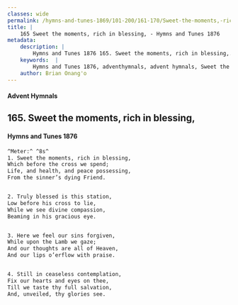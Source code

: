 ```yaml
---
classes: wide
permalink: /hymns-and-tunes-1869/101-200/161-170/Sweet-the-moments,-rich-in-blessing,/
title: |
    165 Sweet the moments, rich in blessing, - Hymns and Tunes 1876
metadata:
    description: |
        Hymns and Tunes 1876 165. Sweet the moments, rich in blessing,. Which before the cross we spend; Life, and health, and peace possessing, From the sinner’s dying Friend. 
    keywords:  |
        Hymns and Tunes 1876, adventhymnals, advent hymnals, Sweet the moments, rich in blessing,, Which before the cross we spend;, 
    author: Brian Onang'o
---
```


#### Advent Hymnals
## 165. Sweet the moments, rich in blessing,
####  Hymns and Tunes 1876

```txt
^Meter:^ ^8s^
1. Sweet the moments, rich in blessing,
Which before the cross we spend;
Life, and health, and peace possessing,
From the sinner’s dying Friend.


2. Truly blessed is this station,
Low before his cross to lie,
While we see divine compassion,
Beaming in his gracious eye.


3. Here we feel our sins forgiven,
While upon the Lamb we gaze;
And our thoughts are all of Heaven,
And our lips o’erflow with praise.


4. Still in ceaseless contemplation,
Fix our hearts and eyes on thee,
Till we taste thy full salvation,
And, unveiled, thy glories see.
```